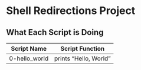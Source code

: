 # Shell Redirections Project
## What Each Script is Doing

|Script Name       | Script Function     |
|----------------- |---------------------|
|0-hello_world     |prints “Hello, World”|


